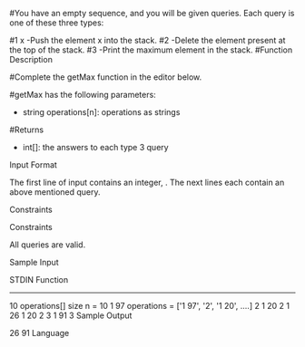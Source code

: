 #You have an empty sequence, and you will be given  queries. Each query is one of these three types:

#1 x  -Push the element x into the stack.
#2    -Delete the element present at the top of the stack.
#3    -Print the maximum element in the stack.
#Function Description

#Complete the getMax function in the editor below.

#getMax has the following parameters:
- string operations[n]: operations as strings

#Returns
- int[]: the answers to each type 3 query

Input Format

The first line of input contains an integer, . The next  lines each contain an above mentioned query.

Constraints

Constraints



All queries are valid.

Sample Input

STDIN   Function
-----   --------
10      operations[] size n = 10
1 97    operations = ['1 97', '2', '1 20', ....]
2
1 20
2
1 26
1 20
2
3
1 91
3
Sample Output

26
91
Language

